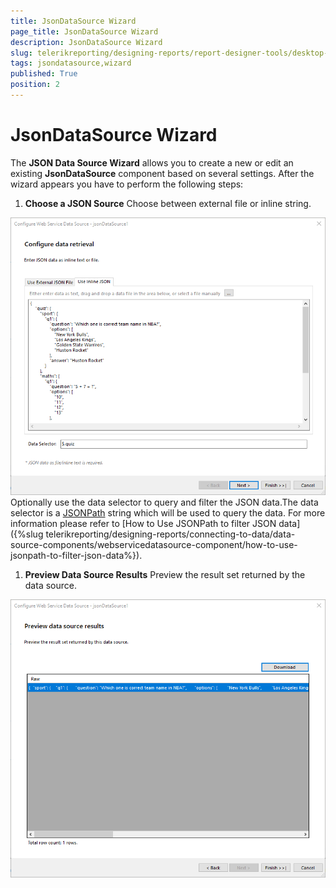 ```yaml
---
title: JsonDataSource Wizard
page_title: JsonDataSource Wizard 
description: JsonDataSource Wizard
slug: telerikreporting/designing-reports/report-designer-tools/desktop-designers/tools/data-source-wizards/jsondatasource-wizard
tags: jsondatasource,wizard
published: True
position: 2
---
```


# JsonDataSource Wizard

The __JSON Data Source Wizard__ allows you to create a new or edit an existing __JsonDataSource__ component based on several settings. After the wizard appears you have to perform the following steps: 

1. __Choose a JSON Source__ Choose between external file or inline string. 

  ![Json Data Source Source](images/DataSources/JsonDataSourceSource.png)Optionally use the data selector to query and filter the JSON data.The data selector is a [JSONPath](https://www.newtonsoft.com/json/help/html/QueryJsonSelectTokenJsonPath.htm) string which will be used to query the data. For more information please refer to [How to Use JSONPath to filter JSON data]({%slug telerikreporting/designing-reports/connecting-to-data/data-source-components/webservicedatasource-component/how-to-use-jsonpath-to-filter-json-data%}). 

1. __Preview Data Source Results__ Preview the result set returned by the data source. 

  ![Json Data Source Preview](images/DataSources/JsonDataSourcePreview.png)

